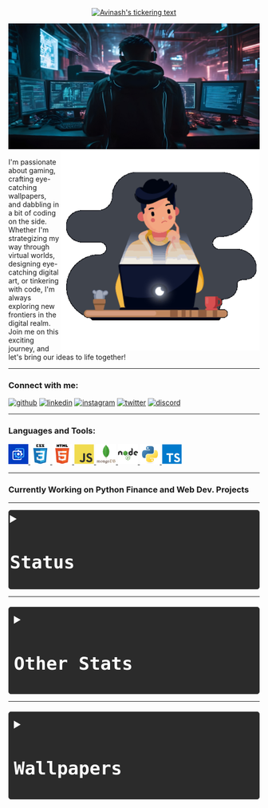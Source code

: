 <p align="center" >
<a  href="https://git.io/typing-svg"><img src="https://readme-typing-svg.herokuapp.com?color=%F7951A&center=true&vCenter=true&width=600&lines=Hi+there+👋,+I+am+Avinash;+Welcome+to+My+Profile!;Natural+Language+Processing+enthusiast+;machine+learning+enthusiast+;Artificial+Intelligence+enthusiast" alt="Avinash's tickering text" /></a>
</p>
    
![Avinash aka P4RZ1V4L](https://github.com/p4rz1v4l26/p4rz1v4l26/blob/master/assets/banner.jpg)
<img align="right" alt="Coding" width="400" src="https://github.com/p4rz1v4l26/p4rz1v4l26/blob/master/assets/ani.gif">


 I'm passionate about gaming, crafting eye-catching wallpapers, and dabbling in a bit of coding on the side.<br>
 Whether I'm strategizing my way through virtual worlds, designing eye-catching digital art, or tinkering with code, I'm always exploring new frontiers in the digital realm. Join me on this exciting journey, and let's bring our ideas to life together! 


<hr>
<h3 align="left">Connect with me:</h3>

[<img src='https://cdn.jsdelivr.net/npm/simple-icons@3.0.1/icons/github.svg' alt='github' height='40'>](https://github.com/p4rz1v4l26)  [<img src='https://cdn.jsdelivr.net/npm/simple-icons@3.0.1/icons/linkedin.svg' alt='linkedin' height='40'>](https://in.linkedin.com/in/avinash-warale-098654233?trk=public_post_follow-view-profile/)  [<img src='https://cdn.jsdelivr.net/npm/simple-icons@3.0.1/icons/instagram.svg' alt='instagram' height='40'>](https://www.instagram.com/26__avinash//)  [<img src='https://cdn.jsdelivr.net/npm/simple-icons@3.0.1/icons/twitter.svg' alt='twitter' height='40'>](https://x.com/avinashwarale?t=zYqCsPQgdLuw2x89auRiLA&s=09)  [<img src='https://cdn.jsdelivr.net/npm/simple-icons@3.0.1/icons/discord.svg' alt='discord' height='40'>](https://discordapp.com/users/896411007797325824/)  



<p align="left">
</p>
<hr>
<h3 align="left">Languages and Tools:</h3>
<p align="left"> 
 <a href="https://www.wallpaperengine.io/en" target="_blank" rel="noreferrer"> <img src="https://github.com/p4rz1v4l26/p4rz1v4l26/blob/master/assets/WE.png" alt="WallpaperEngine" width="40" height = "40"/> </a> 
 <a href="https://www.w3schools.com/css/" target="_blank" rel="noreferrer"> <img src="https://raw.githubusercontent.com/devicons/devicon/master/icons/css3/css3-original-wordmark.svg" alt="css3" width="40" height="40"/> </a> 
 <a href="https://www.w3.org/html/" target="_blank" rel="noreferrer"> <img src="https://raw.githubusercontent.com/devicons/devicon/master/icons/html5/html5-original-wordmark.svg" alt="html5" width="40" height="40"/> </a> 
 <a href="https://developer.mozilla.org/en-US/docs/Web/JavaScript" target="_blank" rel="noreferrer"> <img src="https://raw.githubusercontent.com/devicons/devicon/master/icons/javascript/javascript-original.svg" alt="javascript" width="40" height="40"/> </a> 
 <a href="https://www.mongodb.com/" target="_blank" rel="noreferrer"> <img src="https://raw.githubusercontent.com/devicons/devicon/master/icons/mongodb/mongodb-original-wordmark.svg" alt="mongodb" width="40" height="40"/> </a> 
 <a href="https://nodejs.org" target="_blank" rel="noreferrer"> <img src="https://raw.githubusercontent.com/devicons/devicon/master/icons/nodejs/nodejs-original-wordmark.svg" alt="nodejs" width="40" height="40"/> </a> 
 <a href="https://www.python.org" target="_blank" rel="noreferrer"> <img src="https://raw.githubusercontent.com/devicons/devicon/master/icons/python/python-original.svg" alt="python" width="40" height="40"/> </a> 
 <a href="https://www.typescriptlang.org/" target="_blank" rel="noreferrer"> <img src="https://raw.githubusercontent.com/devicons/devicon/master/icons/typescript/typescript-original.svg" alt="typescript" width="40" height="40"/> 
 </a> 
 
</p>
<hr>
<p>
<h3> Currently Working on Python Finance and Web Dev. Projects</h3>

</p>

<hr>
<details
  style="
    border: 1px solid #444;
    border-radius: 5px;
    padding: 2px;
    background-color: #2b2b2b;
    flex: 1;
  "
>
  <summary style="font-size: 1.5rem; cursor: pointer; color: #ffffff">
    <h2><samp>Status</samp></h2>
  </summary>
  <div style="margin-top: 2px">
    <table style="width: 100%; margin-bottom: 20px; border: 1px solid #555">
      <tr>
        <td style="text-align: left; padding: 2px">
          <h1 style="font-size: 1.5rem; color: #ffffff">
            <samp>Discord</samp>
          </h1>
          <a href="">
            <img
              src="https://discord-readme-badge.vercel.app/api?id=896411007797325824"
            />
          </a>
        </td>
      </tr>
    </table>
  </div>
</details>

<hr>
<details
  style="
    border: 1px solid #444;
    border-radius: 5px;
    padding: 10px;
    background-color: #2b2b2b;
    flex: 1;
    margin-top: 20px;
  "
>
  <summary style="font-size: 1.5rem; cursor: pointer; color: #ffffff">
    <h2><samp>Other Stats</samp></h2>
  </summary>
  <div style="margin-top: 10px">
    <p align="left">
      <img
        align="center"
        src="https://github-readme-stats.vercel.app/api/top-langs/?username=p4rz1v4l26&layout=donut&theme=dark"
      />
    </p>
    <p align="left">
      <img
        align="center"
        src="https://streak-stats.demolab.com?user=p4rz1v4l26&theme=dark&card_width=525"
      />
    </p>
    <p align="left">
      <img
        src="https://github-readme-stats.vercel.app/api?username=p4rz1v4l26&hide=issues&show_icons=true&theme=dark"
      />
    </p>
    <p align="left">
      <img
        align="center"
        src="https://github-profile-trophy.vercel.app/?username=p4rz1v4l26&theme=alduin&title=Stars,Commits,PullRequest,Repositories,Issues,Experience"
      />
    </p>
  </div>
</details>


<hr>
<details
  style="
    border: 1px solid #444;
    border-radius: 5px;
    padding: 10px;
    background-color: #2b2b2b;
    flex: 1;
    margin-top: 20px;
  "
>
  <summary style="font-size: 1.5rem; cursor: pointer; color: #ffffff">
    <h2><samp>Wallpapers</samp></h2>
  </summary>
  <div style="margin-top: 10px">
    <h3 align="left">Examples of Work:</h3>
    <a
      href="https://steamcommunity.com/sharedfiles/filedetails/?id=3135113027"
      target="_blank"
      rel="noreferrer"
    >
      <img
        src="https://github.com/p4rz1v4l26/p4rz1v4l26/blob/master/assets/omen.gif"
        width="256"
      />
    </a>
    <a
      href="https://steamcommunity.com/sharedfiles/filedetails/?id=3080538007"
      target="_blank"
      rel="noreferrer"
    >
      <img
        src="https://github.com/p4rz1v4l26/p4rz1v4l26/blob/master/assets/loki.gif"
        width="256"
      />
    </a>
    <a
      href="https://steamcommunity.com/sharedfiles/filedetails/?id=3080609951"
      target="_blank"
      rel="noreferrer"
    >
      <img
        src="https://github.com/p4rz1v4l26/p4rz1v4l26/blob/master/assets/zenitsu.gif"
        width="256"
      />
    </a>
  </div>
</details>

